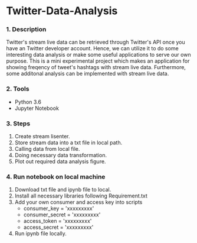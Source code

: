 # Twitter-Data-Analysis

### 1. Description 

Twitter's stream live data can be retrieved through Twitter's API once you have an Twitter developer account. Hence, we can utilize it to do some interesting data analysis or make some useful applications to serve our own purpose. This is a mini experimental project which makes an application for showing freqency of tweet's hashtags with stream live data. Furthermore, some additonal analysis can be implemented with stream live data. 


### 2. Tools

 * Python 3.6
 * Jupyter Notebook


### 3. Steps

1. Create stream lisenter.
2. Store stream data into a txt file in local path.
3. Calling data from local file.
4. Doing necessary data transformation.
5. Plot out required data analysis figure.


### 4. Run notebook on local machine

1. Download txt file and ipynb file to local.
2. Install all necessary libraries following Requirement.txt
3. Add your own consumer and access key into scripts
   * consumer_key = 'xxxxxxxxx'
   * consumer_secret = 'xxxxxxxxx' 
   * access_token = 'xxxxxxxxx'
   * access_secret = 'xxxxxxxxx'
4. Run ipynb file locally.

